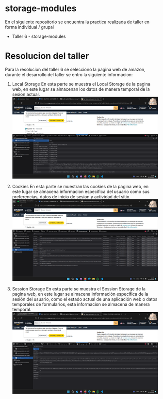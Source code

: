 # storage-modules
En el siguiente repositorio se encuentra la practica realizada de taller en forma individual / grupal

* Taller 6 - storage-modules

# Resolucion del taller
Para la resolucion del taller 6 se selecciono la pagina web de amazon, durante el desarrollo del taller se entro la siguiente informacion:

1. Local Storage
    En esta parte se muestra el Local Storage de la pagina web, en este lugar se almacenan los datos de manera temporal de la sesion actual.
    ![alt text](image.png)

2. Cookies
    En esta parte se muestran las cookies de la pagina web, en este lugar se almacena informacion especifica del usuario como sus preferencias, datos de inicio de sesion y actividad del sitio.
    ![alt text](image-1.png)

3. Session Storage
    En esta parte se muestra el Session Storage de la pagina web, en este lugar se almacena información específica de la sesión del usuario, como el estado actual de una aplicación web o datos temporales de formularios, esta informacion se almacena de manera temporal.
    ![alt text](image-2.png)

